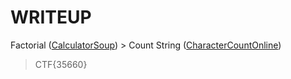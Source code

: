 # WRITEUP

Factorial (<a href="https://www.calculatorsoup.com/calculators/discretemathematics/factorials.php">CalculatorSoup</a>) > Count String (<a href="https://www.charactercountonline.com/">CharacterCountOnline</a>)

> CTF{35660}


